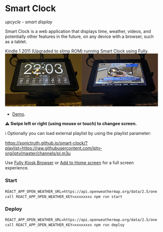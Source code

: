 # Smart Clock
_upcycle_ - _smart display_

Smart Clock is a web application that displays time, weather, videos, and potentially other features in the future, on any device with a browser, such as a tablet.

Kindle 1 2011 (Upgraded to slimp ROM) running Smart Clock using Fully.
<img src="screen.png">

- [Demo](https://sonictruth.github.io/smart-clock/). 

**⚠️ Swipe left or right (using mouse or touch) to changee screen.**

ℹ️ Optionally you can load external playlist by using the playlist parameter:

https://sonictruth.github.io/smart-clock/?playlist=https://raw.githubusercontent.com/iptv-org/iptv/master/channels/pl.m3u

Use [Fully Kiosk Browser](https://www.fully-kiosk.com/#get-kiosk-apps) or 
[Add to Home screen](https://developer.mozilla.org/en-US/docs/Web/Progressive_web_apps/Add_to_home_screen) for a full screen experience.

### Start
```REACT_APP_OPEN_WEATHER_URL=https://api.openweathermap.org/data/2.5/onecall REACT_APP_OPEN_WEATHER_KEY=xxxxxxxx npm run start```

### Deploy
```REACT_APP_OPEN_WEATHER_URL=https://api.openweathermap.org/data/2.5/onecall REACT_APP_OPEN_WEATHER_KEY=xxxxxxxx npm run deploy```
